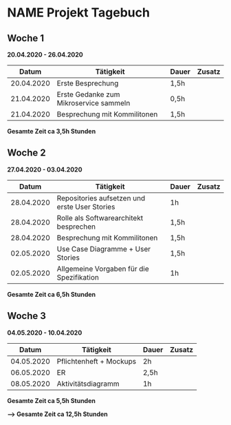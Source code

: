 # NAME Projekt Tagebuch



## Woche 1 

__20.04.2020 - 26.04.2020__

| Datum      | Tätigkeit                              | Dauer | Zusatz |
| ---------- | -------------------------------------- | ----- | ------ |
| 20.04.2020 | Erste Besprechung                      | 1,5h  |        |
| 21.04.2020 | Erste Gedanke zum Mikroservice sammeln | 0,5h  |        |
| 21.04.2020 | Besprechung mit Kommilitonen           | 1,5h  |        |

__Gesamte Zeit ca 3,5h Stunden__ 

## Woche 2 

__27.04.2020 - 03.04.2020__

| Datum      | Tätigkeit                                     | Dauer | Zusatz |
| ---------- | --------------------------------------------- | ----- | ------ |
| 28.04.2020 | Repositories aufsetzen und erste User Stories | 1h    |        |
| 28.04.2020 | Rolle als Softwarearchitekt besprechen        | 1,5h  |        |
| 28.04.2020 | Besprechung mit Kommilitonen                  | 1,5h  |        |
| 02.05.2020 | Use Case Diagramme + User Stories             | 1,5h  |        |
| 02.05.2020 | Allgemeine Vorgaben für die Spezifikation     | 1h    |        |

__Gesamte Zeit ca 6,5h Stunden__ 

## Woche 3

__04.05.2020 - 10.04.2020__

| Datum      | Tätigkeit                                     | Dauer | Zusatz |
| ---------- | --------------------------------------------- | ----- | ------ |
| 04.05.2020 | Pflichtenheft + Mockups | 2h |        |
| 06.05.2020 | ER | 2,5h ||
| 08.05.2020 | Aktivitätsdiagramm | 1h ||
__Gesamte Zeit ca 5,5h Stunden__ 

__--> Gesamte Zeit ca 12,5h Stunden__ 
